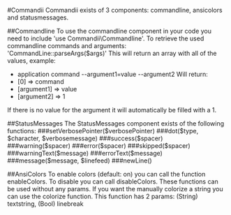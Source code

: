#Commandii
Commandii exists of 3 components: commandline, ansicolors and statusmessages.

##Commandline
To use the commandline component in your code you need to include 'use Commandii\Commandline'.
To retrieve the used commandline commands and arguments: 'CommandLine::parseArgs($args)'
This will return an array with all of the values, example:
- application command --argument1=value --argument2
Will return:
- [0] => command
- [argument1] => value
- [argument2] => 1

If there is no value for the argument it will automatically be filled with a 1.

##StatusMessages
The StatusMessages component exists of the following functions:
###setVerbosePointer($verbosePointer)
###dot($type, $character, $verbosemessage)
###success($spacer)
###warning($spacer)
###error($spacer)
###skipped($spacer)
###warningText($message)
###errorText($message)
###message($message, $linefeed)
###newLine()

##AnsiColors
To enable colors (default: on) you can call the function enableColors. To disable you can call disableColors.
These functions can be used without any params. If you want the manually colorize a string you can use
the colorize function. This function has 2 params: (String) textstring, (Bool) linebreak
